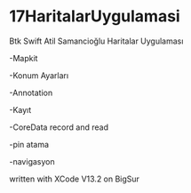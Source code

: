 # 17HaritalarUygulamasi
Btk Swift Atil Samancioğlu Haritalar Uygulaması

-Mapkit

-Konum Ayarları

-Annotation

-Kayıt

-CoreData record and read

-pin atama

-navigasyon


written with XCode V13.2 on BigSur
